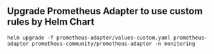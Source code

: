 ## Upgrade Prometheus Adapter to use custom rules by Helm Chart

```console
helm upgrade -f prometheus-adapter/values-custom.yaml prometheus-adapter prometheus-community/prometheus-adapter -n monitoring
```
